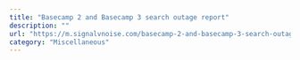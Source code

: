 ```yaml
---
title: "Basecamp 2 and Basecamp 3 search outage report"
description: ""
url: "https://m.signalvnoise.com/basecamp-2-and-basecamp-3-search-outage-report/"
category: "Miscellaneous"
---
```

